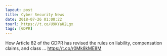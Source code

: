 ```yaml
---
layout: post
title: Cyber Security News
date: 2018-07-26 01:00:22
tourl: https://t.co/U9KYaU2Lgx
tags: [GDPR]
---
```

How Article 82 of the GDPR has revised the rules on liability, compensation claims, and class ... https://t.co/r0Mk8kME8M